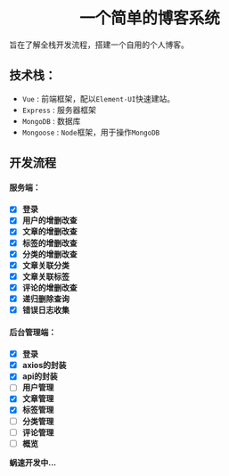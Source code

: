 <h1 align="center">一个简单的博客系统</h1>
<p>旨在了解全栈开发流程，搭建一个自用的个人博客。</p>

<h2>技术栈：</h2>  
<ul>
  <li><code>Vue</code> : 前端框架，配以<code>Element-UI</code>快速建站。</li>
  <li><code>Express</code> : 服务器框架</li>
  <li><code>MongoDB</code> : 数据库</li>
  <li><code>Mongoose</code> : <code>Node</code>框架，用于操作<code>MongoDB</code></li>
</ul>

<h2>开发流程</h2>
<h4>服务端：<h4>

  - [X] 登录
  - [X] 用户的增删改查
  - [X] 文章的增删改查
  - [X] 标签的增删改查
  - [X] 分类的增删改查
  - [X] 文章关联分类
  - [X] 文章关联标签
  - [X] 评论的增删改查
  - [X] 递归删除查询
  - [X] 错误日志收集

<h4>后台管理端：<h4>  

  - [X] 登录  
  - [X] axios的封装
  - [X] api的封装
  - [ ] 用户管理  
  - [X] 文章管理  
  - [X] 标签管理  
  - [ ] 分类管理
  - [ ] 评论管理
  - [ ] 概览  

<p>蜗速开发中...</p>